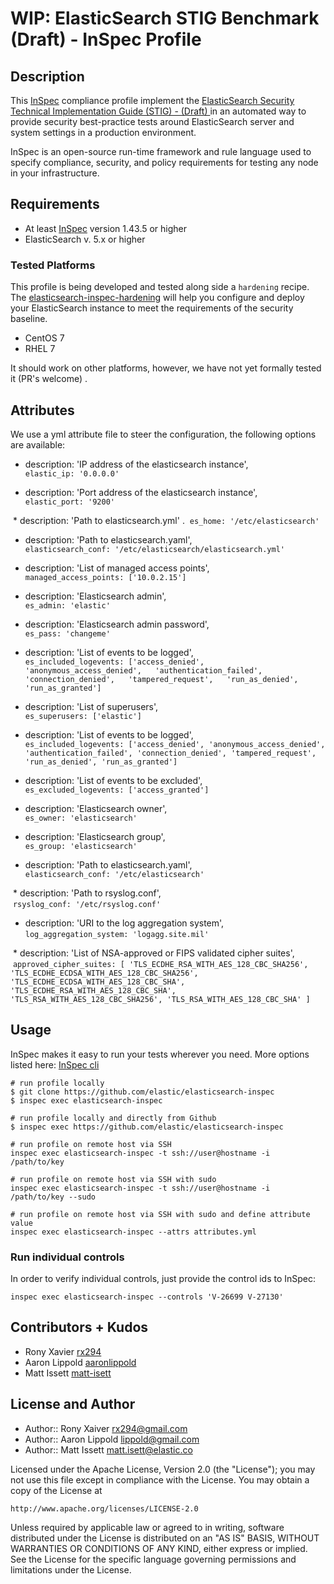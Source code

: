# WIP: ElasticSearch STIG Benchmark (Draft) - InSpec Profile

## Description

This [InSpec](https://github.com/chef/inspec) compliance profile implement the [ElasticSearch Security Technical Implementation Guide (STIG) - (Draft) ](https://github.com/elastic/elasticsearch-inspec) in an automated way to provide security best-practice tests around ElasticSearch server and system settings in a production environment.

InSpec is an open-source run-time framework and rule language used to specify compliance, security, and policy requirements for testing any node in your infrastructure.

## Requirements

* At least [InSpec](http://inspec.io/) version 1.43.5 or higher
* ElasticSearch v. 5.x or higher

### Tested Platforms

This profile is being developed and tested along side a `hardening` recipe. The [elasticsearch-inspec-hardening](https://github.com/elastic/elasticsearch-inspec-hardening) will help you configure and deploy your ElasticSearch instance to meet the requirements of the security baseline.

- CentOS 7
- RHEL 7

It should work on other platforms, however, we have not yet formally tested it
(PR's welcome) .

## Attributes

We use a yml attribute file to steer the configuration, the following options are available:

  * description: 'IP address of the elasticsearch instance',  
  `elastic_ip: '0.0.0.0'`

  * description: 'Port address of the elasticsearch instance',  
  `elastic_port: '9200'`

  * description: 'Path to elasticsearch.yml' .
  `es_home: '/etc/elasticsearch'`

  * description: 'Path to elasticsearch.yaml',  
  `elasticsearch_conf: '/etc/elasticsearch/elasticsearch.yml'`

  * description: 'List of managed access points',  
  `managed_access_points: ['10.0.2.15']`

  * description: 'Elasticsearch admin',  
  `es_admin: 'elastic'`

  * description: 'Elasticsearch admin password',  
  `es_pass: 'changeme'`

  * description: 'List of events to be logged',  
  `es_included_logevents:
    ['access_denied',  
     'anonymous_access_denied',  
     'authentication_failed',  
     'connection_denied',  
     'tampered_request',  
     'run_as_denied',  
     'run_as_granted']`

  * description: 'List of superusers',  
  `es_superusers: ['elastic']`

  * description: 'List of events to be logged',  
  `es_included_logevents: ['access_denied', 'anonymous_access_denied', 'authentication_failed',
     'connection_denied', 'tampered_request', 'run_as_denied', 'run_as_granted']`

  * description: 'List of events to be excluded',  
  `es_excluded_logevents: ['access_granted']`

  * description: 'Elasticsearch owner',  
  `es_owner: 'elasticsearch'`

  * description: 'Elasticsearch group',  
  `es_group: 'elasticsearch'`

  * description: 'Path to elasticsearch.yaml',  
  `elasticsearch_conf: '/etc/elasticsearch'`

  * description: 'Path to rsyslog.conf',  
  `rsyslog_conf: '/etc/rsyslog.conf'`

  * description: 'URI to the log aggregation system',  
  `log_aggregation_system: 'logagg.site.mil'`

  * description: 'List of NSA-approved or FIPS validated cipher suites',  
  `approved_cipher_suites:
            [
            'TLS_ECDHE_RSA_WITH_AES_128_CBC_SHA256',
            'TLS_ECDHE_ECDSA_WITH_AES_128_CBC_SHA256',
            'TLS_ECDHE_ECDSA_WITH_AES_128_CBC_SHA',
            'TLS_ECDHE_RSA_WITH_AES_128_CBC_SHA',
            'TLS_RSA_WITH_AES_128_CBC_SHA256',
            'TLS_RSA_WITH_AES_128_CBC_SHA'
            ]`

## Usage

InSpec makes it easy to run your tests wherever you need. More options listed here: [InSpec cli](http://inspec.io/docs/reference/cli/)

```
# run profile locally
$ git clone https://github.com/elastic/elasticsearch-inspec
$ inspec exec elasticsearch-inspec

# run profile locally and directly from Github
$ inspec exec https://github.com/elastic/elasticsearch-inspec

# run profile on remote host via SSH
inspec exec elasticsearch-inspec -t ssh://user@hostname -i /path/to/key

# run profile on remote host via SSH with sudo
inspec exec elasticsearch-inspec -t ssh://user@hostname -i /path/to/key --sudo

# run profile on remote host via SSH with sudo and define attribute value
inspec exec elasticsearch-inspec --attrs attributes.yml
```

### Run individual controls

In order to verify individual controls, just provide the control ids to InSpec:

```
inspec exec elasticsearch-inspec --controls 'V-26699 V-27130'
```

## Contributors + Kudos

* Rony Xavier [rx294](https://github.com/rx294)
* Aaron Lippold [aaronlippold](https://github.com/aaronlippold)
* Matt Issett [matt-isett](https://github.com/matt-isett)

## License and Author

* Author:: Rony Xaiver <rx294@gmail.com>
* Author:: Aaron Lippold <lippold@gmail.com>
* Author:: Matt Issett <matt.isett@elastic.co>

Licensed under the Apache License, Version 2.0 (the "License");
you may not use this file except in compliance with the License.
You may obtain a copy of the License at

    http://www.apache.org/licenses/LICENSE-2.0

Unless required by applicable law or agreed to in writing, software
distributed under the License is distributed on an "AS IS" BASIS,
WITHOUT WARRANTIES OR CONDITIONS OF ANY KIND, either express or implied.
See the License for the specific language governing permissions and
limitations under the License.

